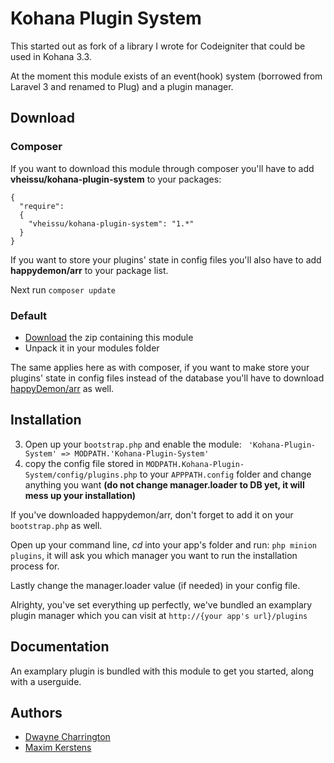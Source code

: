 Kohana Plugin System
====================

This started out as fork of a library I wrote for Codeigniter that could be used in Kohana 3.3.

At the moment this module exists of an event(hook) system (borrowed from Laravel 3 and renamed to Plug) and a plugin manager.



## Download

### Composer
If you want to download this module through composer you'll have to add **vheissu/kohana-plugin-system** to your packages:

```
{
  "require":
  {
    "vheissu/kohana-plugin-system": "1.*"
  }
}
```

If you want to store your plugins' state in config files you'll also have to add **happydemon/arr** to your package list.

Next run ```composer update```

### Default

 -  [Download](https://github.com/Vheissu/Kohana-Plugin-System/archive/master.zip) the zip containing this module
 -  Unpack it in your modules folder
 
The same applies here as with composer, if you want to make store your plugins' state in config files instead of the database
you'll have to download [happyDemon/arr](https://github.com/happyDemon/arr) as well.

## Installation

3. Open up your ```bootstrap.php``` and enable the module:  ``` 'Kohana-Plugin-System' => MODPATH.'Kohana-Plugin-System'```
4. copy the config file stored in ```MODPATH.Kohana-Plugin-System/config/plugins.php``` to your ```APPPATH.config``` folder and change anything you want **(do not change manager.loader to DB yet, it will mess up your installation)**

If you've downloaded happydemon/arr, don't forget to add it on your ```bootstrap.php``` as well.

Open up your command line, *cd* into your app's folder and run: ```php minion plugins```, it will ask you which manager you want 
to run the installation process for.

Lastly change the manager.loader value (if needed) in your config file.

Alrighty, you've set everything up perfectly, we've bundled an examplary plugin manager which you can visit at ```http://{your app's url}/plugins```

## Documentation

An examplary plugin is bundled with this module to get you started, along with a userguide.

## Authors

- [Dwayne Charrington](https://github.com/Vheissu/)
- [Maxim Kerstens](https://github.com/happyDemon/)

